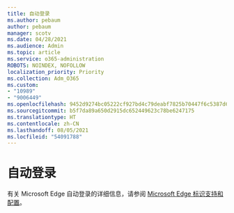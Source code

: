 ```yaml
---
title: 自动登录
ms.author: pebaum
author: pebaum
manager: scotv
ms.date: 04/28/2021
ms.audience: Admin
ms.topic: article
ms.service: o365-administration
ROBOTS: NOINDEX, NOFOLLOW
localization_priority: Priority
ms.collection: Adm_O365
ms.custom:
- "10989"
- "9006449"
ms.openlocfilehash: 9452d9274bc05222cf927bd4c79deabf7825b70447f6c5387d65e1a37f8f2db5
ms.sourcegitcommit: b5f7da89a650d2915dc652449623c78be6247175
ms.translationtype: HT
ms.contentlocale: zh-CN
ms.lasthandoff: 08/05/2021
ms.locfileid: "54091788"
---
```

# <a name="automatic-sign-in"></a>自动登录

有关 Microsoft Edge 自动登录的详细信息，请参阅 [Microsoft Edge 标识支持和配置](https://docs.microsoft.com/deployedge/microsoft-edge-security-identity#automatic-sign-in)。 